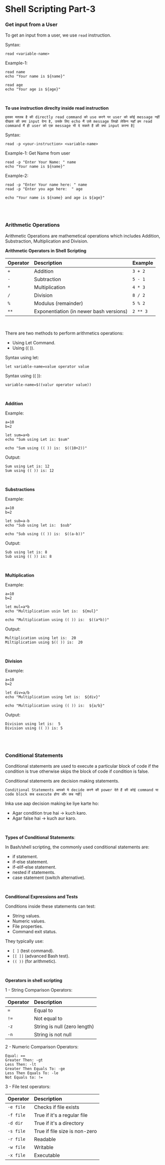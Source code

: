 # Shell Scripting Part-3

### Get input from a User

To get an input from a user, we use ```read``` instruction.

Syntax:
```
read <variable-name>
```

Example-1:
```
read name
echo "Your name is ${name}"

read age
echo "Your age is ${age}"
```

<br>

**To use instruction direclty inside read instruction**

```इसका मतलब है की directly read command को use करने पर user को कोई message नहीं दीखता की क्या input देना है, उसके लिए echo मैं उसे message लिखो लेकिन यहाँ हम read command मैं ही user को एक message भी दे सकते हैं की क्या input करना है|```

Syntax:
```
read -p <your-instruction> <variable-name>
```

Example-1: Get Name from user
```
read -p "Enter Your Name: " name
echo "Your name is ${name}"
```

Example-2:
```
read -p "Enter Your name here: " name
read -p "Enter you age here:  " age

echo "Your name is ${name} and age is ${age}"
```

<br>
<br>

### Arithmetic Operations

Arithmetic Operations are mathemetical operations which includes Addition, Substraction, Multiplication and Division. 

**Arithmetic Operators in Shell Scripting**

| Operator | Description                             | Example  |
| :------- | :-------------------------------------- | :------- |
| `+`      | Addition                                | `3 + 2`  |
| `-`      | Subtraction                             | `5 - 1`  |
| `*`      | Multiplication                          | `4 * 3`  |
| `/`      | Division                                | `8 / 2`  |
| `%`      | Modulus (remainder)                     | `5 % 2`  |
| `**`     | Exponentiation (in newer bash versions) | `2 ** 3` |


<br>

There are two methods to perform arithmetics operations:
- Using Let Command.
- Using (( )).

Syntax using let:
```
let variable-name=value operator value
```

Syntax using (( )):
```
variable-name=$((valur operator value))
```

<br>

**Addition**

Example:
```
a=10
b=2

let sum=a+b
echo "Sum using Let is: $sum"

echo "Sum using (( )) is:  $((10+2))"
```
Output:
```
Sum using Let is: 12
Sum using (( )) is: 12
```

<br>

**Substractions**

Example:
```
a=10
b=2

let sub=a-b
echo "Sub using let is:  $sub"

echo "Sub using (( )) is:  $((a-b))"
```
Output:
```
Sub using let is: 8
Sub using (( )) is: 8
```

<br>

**Multiplication**

Example:
```
a=10
b=2

let mul=a*b
echo "Multiplication usin let is:  ${mul}"

echo "Multiplication using (( )) is:  $((a*b))"
```
Output:
```
Multiplication using let is:  20
Miltiplication using $(( )) is:  20
```

<br>

**Division**

Example:
```
a=10
b=2

let div=a/b
echo "Multiplication using let is:  ${div}"

echo "Multiplication using (( )) is:  ${a/b}"
```
Output:
```
Division using let is:  5
Division using (( )) is: 5
```

<br>
<br>

### Conditional Statements

Conditional statements are used to execute a particular block of code if the condition is true otherwise skips the block of code if condition is false.

Conditional statements are decision making statements.

```Conditional Statements आपको ये decide करने की power देते हैं की कोई command या code block कब execute होगा और कब नहीं|```

Inka use aap decision making ke liye karte ho:
- Agar condition true hai → kuch karo.
- Agar false hai → kuch aur karo.

<br>

**Types of Conditional Statements**:

In Bash/shell scripting, the commonly used conditional statements are:
- if statement.
- if-else statement.
- if-elif-else statement.
- nested if statements.
- case statement (switch alternative).

<br>

**Conditional Expressions and Tests**

Conditions inside these statements can test:
- String values.
- Numeric values.
- File properties.
- Command exit status.

They typically use:
- ```[ ]``` (test command).
- ```[[ ]]``` (advanced Bash test).
- ```(( ))``` (for arithmetic).

<br>

**Operators in shell scripting**

1 - String Comparison Operators:

| Operator | Description                  |
| :------- | :--------------------------- |
| `=`      | Equal to                     |
| `!=`     | Not equal to                 |
| `-z`     | String is null (zero length) |
| `-n`     | String is not null           |


2 - Numeric Comparison Operators:

```
Equal: ==
Greater Then: -gt
Less Then: -lt
Greater Then Equals To: -ge
Less Then Equals To: -le
Not Equals to: !=
```

3 - File test operators:

| Operator  | Description                   |
| :-------- | :---------------------------- |
| `-e file` | Checks if file exists         |
| `-f file` | True if it's a regular file   |
| `-d dir`  | True if it's a directory      |
| `-s file` | True if file size is non-zero |
| `-r file` | Readable                      |
| `-w file` | Writable                      |
| `-x file` | Executable                    |

<br>

